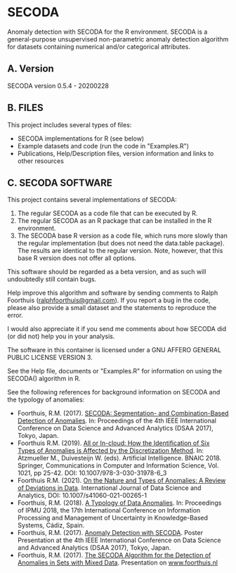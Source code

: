 # SECODA
Anomaly detection with SECODA for the R environment. SECODA is a general-purpose unsupervised non-parametric anomaly detection algorithm for datasets containing numerical and/or categorical attributes.

## A. Version
SECODA version 0.5.4 - 20200228

## B. FILES
This project includes several types of files:
* SECODA implementations for R (see below)
* Example datasets and code (run the code in "Examples.R")
* Publications, Help/Description files, version information and links to other resources

## C. SECODA SOFTWARE
This project contains several implementations of SECODA:
1. The regular SECODA as a code file that can be executed by R.
1. The regular SECODA as an R package that can be installed in the R environment. 
1. The SECODA base R version as a code file, which runs more slowly than the regular implementation (but does not need the data.table package). The results are identical to the regular version. Note, however, that this base R version does not offer all options.

This software should be regarded as a beta version, and as such will undoubtedly still contain bugs. 

Help improve this algorithm and software by sending comments to Ralph Foorthuis (ralphfoorthuis@gmail.com). 
If you report a bug in the code, please also provide a small dataset and the statements to reproduce
the error. 

I would also appreciate it if you send me comments about how SECODA did (or did not) help you in your analysis.

The software in this container is licensed under a GNU AFFERO GENERAL PUBLIC LICENSE VERSION 3.

See the Help file, documents or "Examples.R" for information on using the SECODA() algorithm in R.

See the following references for background information on SECODA and the typology of anomalies:
* Foorthuis, R.M. (2017). [SECODA: Segmentation- and Combination-Based Detection of Anomalies](https://arxiv.org/abs/2008.06869). In: Proceedings of the 4th IEEE International Conference on Data Science and Advanced Analytics (DSAA 2017), Tokyo, Japan.
* Foorthuis R.M. (2019). [All or In-cloud: How the Identification of Six Types of Anomalies is Affected by the Discretization Method](https://tunguska.home.xs4all.nl/Publications/Docs/All%20or%20In-cloud.%20How%20the%20Identification%20of%20Six%20Types%20of%20Anomalies%20is%20Affected%20by%20the%20Discretization%20Method%20-%20Foorthuis.pdf). In: Atzmueller M., Duivesteijn W. (eds). Artificial Intelligence. BNAIC 2018. Springer, Communications in Computer and Information Science, Vol. 1021, pp 25-42. DOI: 10.1007/978-3-030-31978-6_3
* Foorthuis R.M. (2021). [On the Nature and Types of Anomalies: A Review of Deviations in Data](https://link.springer.com/content/pdf/10.1007/s41060-021-00265-1.pdf). International Journal of Data Science and Analytics, DOI: 10.1007/s41060-021-00265-1
* Foorthuis, R.M. (2018). [A Typology of Data Anomalies](https://tunguska.home.xs4all.nl/Publications/Docs/A%20Typology%20of%20Data%20Anomalies%20-%20Foorthuis%20-%20IPMU%202018.pdf). In: Proceedings of IPMU 2018, the 17th International Conference on Information Processing and Management of Uncertainty in Knowledge-Based Systems, Cádiz, Spain. 
* Foorthuis, R.M. (2017). [Anomaly Detection with SECODA](https://tunguska.home.xs4all.nl/Publications/Docs/Anomaly%20Detection%20with%20SECODA.pdf). Poster Presentation at the 4th IEEE International Conference on Data Science and Advanced Analytics (DSAA 2017), Tokyo, Japan.
* Foorthuis, R.M. (2017). [The SECODA Algorithm for the Detection of Anomalies in Sets with Mixed Data](https://tunguska.home.xs4all.nl/Publications/Docs/The%20SECODA%20Algorithm%20for%20the%20Detection%20of%20Anomalies%20in%20Sets%20with%20Mixed%20Data.pdf). Presentation on www.foorthuis.nl

